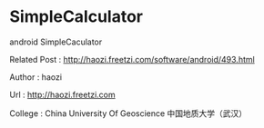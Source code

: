 SimpleCalculator
================

android SimpleCaculator

Related Post : http://haozi.freetzi.com/software/android/493.html

Author : haozi

Url : http://haozi.freetzi.com

College : China University Of Geoscience 中国地质大学（武汉）
